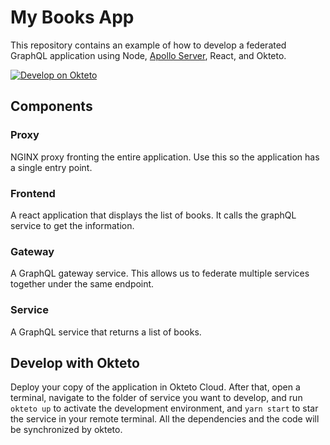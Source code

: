 # My Books App

This repository contains an example of how to develop a federated GraphQL application using Node, [Apollo Server](https://github.com/apollographql/apollo-server), React, and Okteto.

[![Develop on Okteto](https://okteto.com/develop-okteto.svg)](https://cloud.okteto.com/deploy)

## Components

### Proxy

NGINX proxy fronting the entire application. Use this so the application has a single entry point.

### Frontend

A react application that displays the list of books. It calls the graphQL service to get the information.

### Gateway

A GraphQL gateway service. This allows us to federate multiple services together under the same endpoint.

### Service

A GraphQL service that returns a list of books.

## Develop with Okteto

Deploy your copy of the application in Okteto Cloud. After that, open a terminal, navigate to the folder of service you want to develop, and run `okteto up` to activate the development environment, and `yarn start` to star the service in your remote terminal. All the dependencies and the code will be synchronized by okteto.